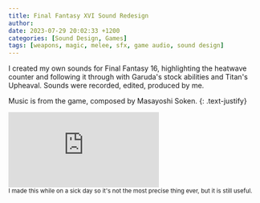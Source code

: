 ```yaml
---
title: Final Fantasy XVI Sound Redesign
author: 
date: 2023-07-29 20:02:33 +1200
categories: [Sound Design, Games]
tags: [weapons, magic, melee, sfx, game audio, sound design]
---
```


I created my own sounds for Final Fantasy 16, highlighting the heatwave counter and following it through with Garuda's stock abilities and Titan's Upheaval. 
Sounds were recorded, edited, produced by me.

Music is from the game, composed by Masayoshi Soken.
{: .text-justify}
<div class="video-container">
  <iframe class="video" src="https://www.youtube.com/embed/mTt3kXgsFqY?si=zMv26ItRSKxrohud" frameborder="0" allowfullscreen></iframe>
</div>
<sub>I made this while on a sick day so it's not the most precise thing ever, but it is still useful.</sub>